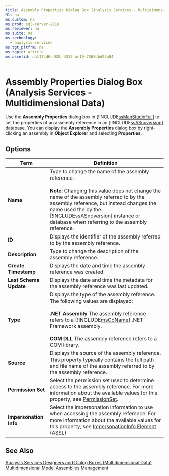 ```yaml
---
title: Assembly Properties Dialog Box (Analysis Services - Multidimensional Data)
H1: na
ms.custom: na
ms.prod: sql-server-2016
ms.reviewer: na
ms.suite: na
ms.technology: 
  - analysis-services
ms.tgt_pltfrm: na
ms.topic: article
ms.assetid: da1174d6-d82b-4337-ac19-7368dbd95a84
---
```

# Assembly Properties Dialog Box (Analysis Services - Multidimensional Data)
  Use the **Assembly Properties** dialog box in [!INCLUDE[ssManStudioFull](../../Topics/TopicNameContainA/includes/ssManStudioFull_md.md)] to set the properties of an assembly reference in an [!INCLUDE[ssASnoversion](../../Topics/TopicNameContainA/includes/ssASnoversion_md.md)] database. You can display the **Assembly Properties** dialog box by right-clicking an assembly in **Object Explorer** and selecting **Properties**.  
  
## Options  
  
|Term|Definition|  
|----------|----------------|  
|**Name**|Type to change the name of the assembly reference.<br /><br /> **Note:** Changing this value does not change the name of the assembly referred to by the assembly reference, but instead changes the name used the by the [!INCLUDE[ssASnoversion](../../Topics/TopicNameContainA/includes/ssASnoversion_md.md)] instance or database when referring to the assembly reference.|  
|**ID**|Displays the identifier of the assembly referred to by the assembly reference.|  
|**Description**|Type to change the description of the assembly reference.|  
|**Create Timestamp**|Displays the date and time the assembly reference was created.|  
|**Last Schema Update**|Displays the date and time the metadata for the assembly reference was last updated.|  
|**Type**|Displays the type of the assembly reference. The following values are displayed:<br /><br /> **.NET Assembly** The assembly reference refers to a [!INCLUDE[msCoName](../../Topics/TopicNameContainA/includes/msCoName_md.md)] .NET Framework assembly.<br /><br /> **COM DLL** The assembly reference refers to a COM library.|  
|**Source**|Displays the source of the assembly reference. This property typically contains the full path and file name of the assembly referred to by the assembly reference.|  
|**Permission Set**|Select the permission set used to determine access to the assembly reference. For more information about the available values for this property, see [PermissionSet](assetId:///P:Microsoft.AnalysisServices.ClrAssembly.PermissionSet).|  
|**Impersonation Info**|Select the impersonation information to use when accessing the assembly reference. For more information about the available values for this property, see [ImpersonationInfo Element &#40;ASSL&#41;](../Topic/ImpersonationInfo%20Element%20\(ASSL\).md)|  
  
## See Also  
 [Analysis Services Designers and Dialog Boxes &#40;Multidimensional Data&#41;](../../Topics/TopicNameNotContainA/Analysis-Services-Designers-and-Dialog-Boxes--Multidimensional-Data-.md)   
 [Multidimensional Model Assemblies Management](../../Topics/TopicNameNotContainA/Multidimensional-Model-Assemblies-Management.md)  
  
  